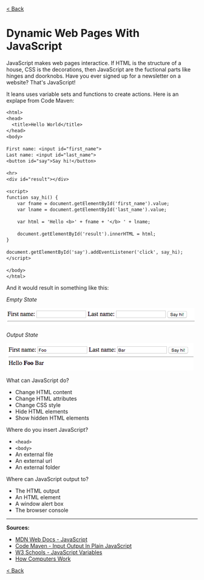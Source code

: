 [< Back](README.md)

# Dynamic Web Pages With JavaScript
JavaScript makes web pages interactice. If HTML is the structure of a house, CSS is the decorations, then JavaScript are the fuctional parts like hinges and doorknobs. Have you ever signed up for a newsletter on a website? That's JavaScript!

It leans uses variable sets and functions to create actions. Here is an explape from Code Maven:

```
<html>
<head>
  <title>Hello World</title>
</head>
<body>
 
First name: <input id="first_name">
Last name: <input id="last_name">
<button id="say">Say hi!</button>
 
<hr>
<div id="result"></div>
 
<script>
function say_hi() {
    var fname = document.getElementById('first_name').value;
    var lname = document.getElementById('last_name').value;
 
    var html = 'Hello <b>' + fname + '</b> ' + lname;
 
    document.getElementById('result').innerHTML = html;
}
 
document.getElementById('say').addEventListener('click', say_hi);
</script>
 
</body>
</html>
```

And it would result in something like this:

_Empty State_

![input form](/linked-files/input_form.png)

_Output State_

![input form with output](/linked-files/input_form_and_output.png)


What can JavaScript do?
- Change HTML content
- Change HTML attributes
- Change CSS style
- Hide HTML elements
- Show hidden HTML elements

Where do you insert JavaScript?
- `<head>`
- `<body>`
- An external file
- An external url
- An external folder

Where can JavaScript output to?
- The HTML output
- An HTML element
- A window alert box
- The browser console


***

**Sources:**
- [MDN Web Docs - JavaScript](https://developer.mozilla.org/en-US/docs/Web/JavaScript)
- [Code Maven - Input Output In Plain JavaScript](https://code-maven.com/input-output-in-plain-javascript)
- [W3 Schools - JavaScript Variables](https://www.w3schools.com/js/js_variables.asp)
- [How Computers Work](https://www.youtube.com/playlist?list=PLzdnOPI1iJNcsRwJhvksEo1tJqjIqWbN-)

[< Back](README.md)